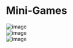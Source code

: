 # Mini-Games
![image](https://user-images.githubusercontent.com/109024810/212335915-6f5469a9-b200-46e2-8a4c-98f78ef16cd1.png)
<br>
![image](https://user-images.githubusercontent.com/109024810/212335954-cab9d4bc-d714-4cf4-a9f7-76e145113f34.png)
<br>
![image](https://user-images.githubusercontent.com/109024810/212336103-50888dcc-2dad-4b9d-8773-7d644bfb8f5a.png)
